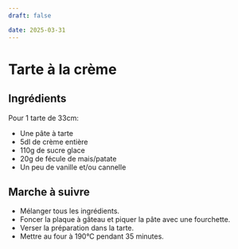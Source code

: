```yaml
---
draft: false

date: 2025-03-31
---
```


# Tarte à la crème

<!-- more -->

## Ingrédients
Pour 1 tarte de 33cm:

- Une pâte à tarte
- 5dl de crème entière
- 110g de sucre glace
- 20g de fécule de mais/patate
- Un peu de vanille et/ou cannelle


## Marche à suivre
 - Mélanger tous les ingrédients.
 - Foncer la plaque à gâteau et piquer la pâte avec une fourchette.
 - Verser la préparation dans la tarte.
 - Mettre au four à 190°C pendant 35 minutes.
